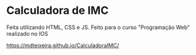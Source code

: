 # Calculadora de IMC
Feita utilizando HTML, CSS e JS. Feito para o curso "Programação Web" realizado no IOS

https://mdteixeira.github.io/CalculadoraIMC/
